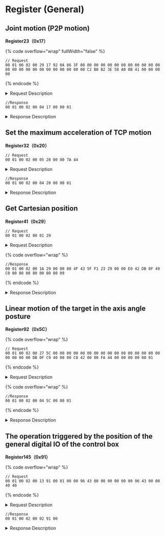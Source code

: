 # Register (General)

## Joint motion (P2P motion)

**Register23（0x17）**

{% code overflow="wrap" fullWidth="false" %}
```
// Request
00 01 00 02 00 29 17 92 0A 86 3F 00 00 00 00 00 00 00 00 00 00 00 00 00 00 00 00 00 00 00 00 00 00 00 00 C2 B8 B2 3E 58 A0 0B 41 00 00 00 00
```
{% endcode %}

<details>

<summary>Request Description</summary>

{% code overflow="wrap" %}
```
//00 01    U16, Transaction ID
//00 02    U16, Protocol Identifier
//00 29    U16, Length 
//17       U8, Register
//92 0A 86 3F    fp32, Joint1（J1=π/3）
//00 00 00 00    fp32, Joint2（J2=0）
//00 00 00 00    fp32, Joint3（J3=0）
//00 00 00 00    fp32, Joint4（J4=0）
//00 00 00 00    fp32, Joint5（J5=0）
//00 00 00 00    fp32, Joint6（J6=0）
//00 00 00 00    fp32, Joint7（J7=0）
//C2 B8 B2 3E    fp32, speed=20*π/180rad/s
//58 A0 0B 41    fp32, acceleration=500*π/180rad/s2
//00 00 00 00    fp32, motion time=0
```
{% endcode %}

</details>

```
//Response
00 01 00 02 00 04 17 00 00 01
```

<details>

<summary>Response Description</summary>

```
//00 01    U16, Transaction ID
//00 02    U16, Protocol Identifier
//00 29    U16, Length 
//17       U8, Register
//00       U8, State
//00 01    U16, Parameter
```

</details>

##

## Set the maximum acceleration of TCP motion

**Register32（0x20）**

```
// Request
00 01 00 02 00 05 20 00 00 7A 44
```

<details>

<summary>Request Description</summary>

```
//00 01    U16, Transaction ID
//00 02    U16, Protocol Identifier
//00 05    U16, Length 
//20       U8, Register
//00 00 7A 44    fp32, maxacc=1000mm/s2
```

</details>

```
//Response
00 01 00 02 00 04 20 00 00 01
```

<details>

<summary>Response Description</summary>

```
//00 01    U16, Transaction ID
//00 02    U16, Protocol Identifier
//00 04    U16, Length 
//20       U8, Register
//00       U8, State
```

</details>

## Get Cartesian position

**Register41（0x29）**

```
// Request
00 01 00 02 00 01 29
```

<details>

<summary>Request Description</summary>

```
//00 01    U16, Transaction ID
//00 02    U16, Protocol Identifier
//00 01    U16, Length 
//29       U8, Register
```

</details>

{% code overflow="wrap" %}
```
//Response
00 01 00 02 00 1A 29 00 00 00 4F 43 5F F1 23 29 00 00 E0 42 DB 0F 49 C0 00 00 00 80 00 00 00 09
```
{% endcode %}

<details>

<summary>Response Description</summary>

```
//00 01    U16, Transaction ID
//00 02    U16, Protocol Identifier
//00 1A    U16, Length 
//29       U8, Register
//00       U8, State
//00 00 4F 43	fp32, x=207mm
//00 00 00 00	fp32,y=0mm
//00 00 E0 42	fp32,z=112mm
//DB 0F 49 40	fp32,roll=π
//00 00 00 00	fp32,pitch=0
//00 00 00 00	fp32,yaw=0
```

</details>

## Linear motion of the target in the axis angle posture

**Register92（0x5C）**

{% code overflow="wrap" %}
```
// Request
00 01 00 02 00 27 5C 00 00 00 00 00 00 00 00 00 00 00 00 00 00 00 00 00 00 00 00 DB 0F C9 40 00 00 C8 42 00 00 FA 44 00 00 00 00 00 01
```
{% endcode %}

<details>

<summary>Request Description</summary>

{% code overflow="wrap" %}
```
//00 01    U16, Transaction ID
//00 02    U16, Protocol Identifier
//00 27    U16, Length 
//5C       U8, Register
//00 00 00 00	fp32,  X=0mm
//00 00 00 00	fp32,  Y=0mm
//00 00 00 00	fp32,  Z=0mm
//00 00 00 00	fp32,  Rx=0
//00 00 00 00	fp32,  Ry=0
//DB 0F C9 40	fp32,  Rz=2π
//00 00 C8 42	fp32,  speed=100mm/s
//00 00 FA 44	fp32,  acceleration=2000mm/s2
//00 00 00 00	fp32,  motion time=0

//00  U8
Motion coordinate system: 
0: represents base coordinate system motion
1: represents tool coordinate system motion

//01  U8
absolute pose
If the motion coordinate system is the base coordinate system
0: represents the given pose is an absolute pose
1: represents the given pose is a relative pose
 the given parameters 1-6 coordinates are based on the current an offset of position
```
{% endcode %}

</details>

{% code overflow="wrap" %}
```
//Response
00 01 00 02 00 04 5C 00 00 01
```
{% endcode %}

<details>

<summary>Response Description</summary>

```
//00 01    U16, Transaction ID
//00 02    U16, Protocol Identifier
//00 04    U16, Length 
//5C       U8, Register
//00       U8, State
//00 01    U16, Parameter
```

</details>

## The operation triggered by the position of the general digital IO of the control box

**Register145（0x91）**

{% code overflow="wrap" %}
```
// Request
00 01 00 02 00 13 91 00 01 00 00 96 43 00 00 00 00 00 00 96 43 00 00 40 40
```
{% endcode %}

<details>

<summary>Request Description</summary>

```
//00 01    U16, Transaction ID
//00 02    U16, Protocol Identifier
//00 13    U16, Length 
//91       U8, Register
//00	   U8, iomum=0
//01	   U8, on:1, off:0
//00 00 96 43	fp21, x=300
//00 00 00 00	fp21, y=0
//00 00 96 43	fp21, z=300
//00 00 40 40	fp21, Tolerance radiustol_r=3

```

</details>

```
//Response
00 01 00 02 00 02 91 00
```

<details>

<summary>Response Description</summary>

```
//00 01    U16, Transaction ID
//00 02    U16, Protocol Identifier
//00 13    U16, Length 
//91       U8, Register
//00       U8, State
```

</details>

